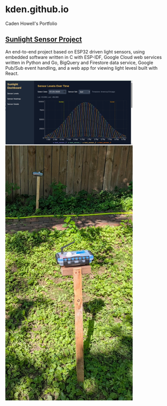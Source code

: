 # kden.github.io
Caden Howell's Portfolio

## [Sunlight Sensor Project](sunlight-sensor/README.md)
An end-to-end project based on ESP32 driven light sensors, using embedded software written in C with ESP-IDF, Google Cloud web
services written in Python and Go, BigQuery and Firestore data service, Google Pub/Sub event handling, and a web app for viewing light levesl built with React.

<img src="sunlight-sensor/images/screenshot_sensor_levels_screen.png" width="400" />

<img src="sunlight-sensor/images/sensor_2_proto.jpg" width="400" />